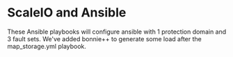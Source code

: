# ScaleIO and Ansible
These Ansible playbooks will configure ansible with 1 protection domain and 3 fault sets.
We've added bonnie++ to generate some load after the map_storage.yml playbook.




